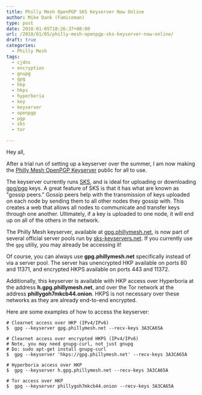 ```yaml
---
title: Philly Mesh OpenPGP SKS Keyserver Now Online
author: Mike Dank (Famicoman)
type: post
date: 2018-01-05T18:26:37+00:00
url: /2018/01/05/philly-mesh-openpgp-sks-keyserver-now-online/
draft: true
categories:
  - Philly Mesh
tags:
  - cjdns
  - encryption
  - gnupg
  - gpg
  - hkp
  - hkps
  - hyperboria
  - key
  - keyserver
  - openpgp
  - pgp
  - sks
  - tor

---
```

Hey all,

After a trial run of setting up a keyserver over the summer, I am now making the [Philly Mesh OpenPGP Keyserver][1] public for all to use. 

The keyserver currently runs [SKS][2], and is ideal for uploading or downloading [gpg/pgp][3] keys. A great feature of SKS is that it has what are known as "gossip peers." Gossip peers help with the transmission of keys uploaded on each node by sending them to all other nodes they gossip with. This creates a web that allows all nodes to communicate and transfer keys through one another. Ultimately, if a key is uploaded to one node, it will end up on all of the others in the network.

The Philly Mesh keyserver, available at [gpg.phillymesh.net][4], is now part of several official server pools run by [sks-keyservers.net][5]. If you currently use the `gpg` utiliy, you may already be accessing it!

Of course, you can always use **gpg.phillymesh.net** specifically instead of via a server pool. The server has unencrypted HKP available on ports 80 and 11371, and encrypted HKPS available on ports 443 and 11372.

Additionally, this keyserver is available with HKP access over Hyperboria at the address **h.gpg.phillymesh.net**, and over the Tor network at the address **phillygoh7mkcb44.onion**. HKPS is not necessary over these networks as they are already end-to-end encrypted.

Here are some examples of how to access the keyserver:

```
# Clearnet access over HKP (IPv4/IPv6)
$  gpg --keyserver gpg.phillymesh.net --recv-keys 3A3CA65A

# Clearnet access over encrypted HKPS (IPv4/IPv6)
# Note, you may need gnupg-curl, not just gnupg
# Do: sudo apt-get install gnupg-curl
$  gpg --keyserver 'hkps://gpg.phillymesh.net' --recv-keys 3A3CA65A

# Hyperboria access over HKP
$  gpg --keyserver h.gpg.phillymesh.net --recv-keys 3A3CA65A

# Tor access over HKP
$  gpg --keyserver phillygoh7mkcb44.onion --recv-keys 3A3CA65A
```

 [1]: https://gpg.phillymesh.net/
 [2]: https://bitbucket.org/skskeyserver/sks-keyserver/wiki/Home
 [3]: https://www.gnupg.org/
 [4]: https://gpg.phillymesh.net
 [5]: https://sks-keyservers.net/status/ks-status.php?server=gpg.phillymesh.net